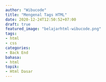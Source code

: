 ```yaml
---
author: "Wibucode"
title: "Mengenal Tags HTML"
date: 2020-12-24T12:50:52+07:00
draft: true
featured_image: "belajarhtml-wibucode.png"
tags: 
- html
- css
categories:
- Back End
bahasa:
- html
topik:
- Html Dasar
---
```


